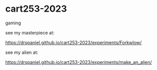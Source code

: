 # cart253-2023
gaming


see my masterpiece at:



https://drspaniel.github.io/cart253-2023/experiments/Forkwlow/

see my alien at:

https://drspaniel.github.io/cart253-2023/experiments/make_an_alien/

